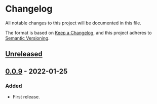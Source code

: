 # Changelog
All notable changes to this project will be documented in this file.

The format is based on [Keep a Changelog](https://keepachangelog.com/en/1.0.0/),
and this project adheres to [Semantic Versioning](https://semver.org/spec/v2.0.0.html).


## [Unreleased]

## [0.0.9] - 2022-01-25
### Added
- First release.

[Unreleased]: https://github.com/mario-bermonti/wdiff/compare/v0.0.9...HEAD
[0.0.9]: https://github.com/mario-bermonti/wdiff/compare/releases/tag/v0.0.9
